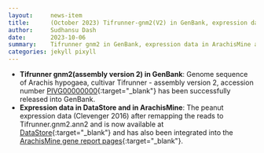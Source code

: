 ```yaml
---
layout:     news-item
title:      (October 2023) Tifrunner-gnm2(V2) in GenBank, expression data in ArachisMine and DataStore.
author:     Sudhansu Dash
date:       2023-10-06
summary:    Tifrunner gnm2 in GenBank, expression data in ArachisMine and DataStore.
categories: jekyll pixyll
---
```


+ **Tifrunner gnm2(assembly version 2) in GenBank**: Genome sequence of Arachis hypogaea, cultivar Tifrunner - assembly version 2, accession number [PIVG00000000](https://www.ncbi.nlm.nih.gov/nuccore/PIVG00000000){:target="_blank"} has been successfully released into GenBank.
+ **Expression data in DataStore and in ArachisMine**: The peanut expression data (Clevenger 2016) after remapping the reads to Tifrunner.gnm2.ann2 and is now available at [DataStore](https://data.legumeinfo.org/Arachis/hypogaea/expression/Tifrunner.gnm2.ann2.expr.Tifrunner.Clevenger_2016/){:target="_blank"} and has also been integrated into the [ArachisMine gene report pages](https://mines.legumeinfo.org/arachismine/report.do?id=37242068){:target="_blank"}.

